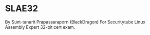 # SLAE32
By Sunt-tanarit Prapassaraporn (BlackDragon)
For Securitytube Linux Assembly Expert 32-bit cert exam.
